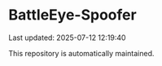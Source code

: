 # BattleEye-Spoofer

Last updated: 2025-07-12 12:19:40

This repository is automatically maintained.
